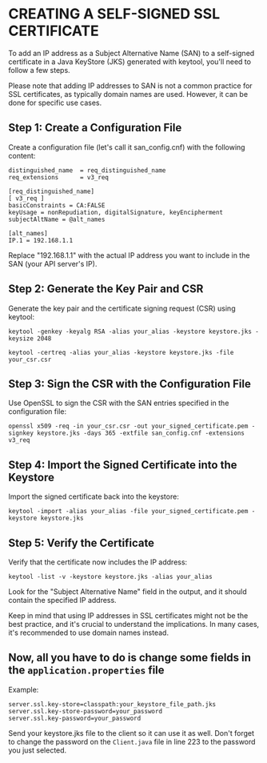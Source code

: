 # CREATING A SELF-SIGNED SSL CERTIFICATE

To add an IP address as a Subject Alternative Name (SAN) to a self-signed certificate in a Java KeyStore (JKS) generated with keytool, you'll need to follow a few steps. 

Please note that adding IP addresses to SAN is not a common practice for SSL certificates, as typically domain names are used. However, it can be done for specific use cases.

## Step 1: Create a Configuration File

Create a configuration file (let's call it san_config.cnf) with the following content:

```
distinguished_name  = req_distinguished_name
req_extensions      = v3_req

[req_distinguished_name]
[ v3_req ]
basicConstraints = CA:FALSE
keyUsage = nonRepudiation, digitalSignature, keyEncipherment
subjectAltName = @alt_names

[alt_names]
IP.1 = 192.168.1.1
```

Replace "192.168.1.1" with the actual IP address you want to include in the SAN (your API server's IP).

## Step 2: Generate the Key Pair and CSR
Generate the key pair and the certificate signing request (CSR) using keytool:

```
keytool -genkey -keyalg RSA -alias your_alias -keystore keystore.jks -keysize 2048
```

```
keytool -certreq -alias your_alias -keystore keystore.jks -file your_csr.csr
```

## Step 3: Sign the CSR with the Configuration File

Use OpenSSL to sign the CSR with the SAN entries specified in the configuration file:

```
openssl x509 -req -in your_csr.csr -out your_signed_certificate.pem -signkey keystore.jks -days 365 -extfile san_config.cnf -extensions v3_req
```

## Step 4: Import the Signed Certificate into the Keystore
Import the signed certificate back into the keystore:

```
keytool -import -alias your_alias -file your_signed_certificate.pem -keystore keystore.jks
```


## Step 5: Verify the Certificate
Verify that the certificate now includes the IP address:

```
keytool -list -v -keystore keystore.jks -alias your_alias
```

Look for the "Subject Alternative Name" field in the output, and it should contain the specified IP address.

Keep in mind that using IP addresses in SSL certificates might not be the best practice, and it's crucial to understand the implications. In many cases, it's recommended to use domain names instead.

## Now, all you have to do is change some fields in the `application.properties` file

Example:

```
server.ssl.key-store=classpath:your_keystore_file_path.jks
server.ssl.key-store-password=your_password
server.ssl.key-password=your_password
```

Send your keystore.jks file to the client so it can use it as well. Don't forget to change the password on the `Client.java` file in line 223 to the password you just selected.